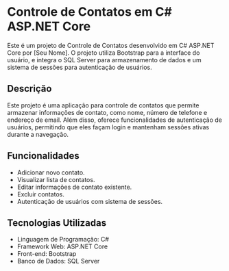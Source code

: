 # Controle de Contatos em C# ASP.NET Core

Este é um projeto de Controle de Contatos desenvolvido em C# ASP.NET Core por [Seu Nome]. O projeto utiliza Bootstrap para a interface do usuário, e integra o SQL Server para armazenamento de dados e um sistema de sessões para autenticação de usuários.

## Descrição

Este projeto é uma aplicação para controle de contatos que permite armazenar informações de contato, como nome, número de telefone e endereço de email. Além disso, oferece funcionalidades de autenticação de usuários, permitindo que eles façam login e mantenham sessões ativas durante a navegação.

## Funcionalidades

- Adicionar novo contato.
- Visualizar lista de contatos.
- Editar informações de contato existente.
- Excluir contatos.
- Autenticação de usuários com sistema de sessões.

## Tecnologias Utilizadas

- Linguagem de Programação: C#
- Framework Web: ASP.NET Core
- Front-end: Bootstrap
- Banco de Dados: SQL Server
